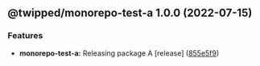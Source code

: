 ## @twipped/monorepo-test-a 1.0.0 (2022-07-15)


### Features

* **monorepo-test-a:** Releasing package A [release] ([855e5f9](https://github.com/twipped/monorepo-sandbox/commit/855e5f936f57e6e63afde9809df2e69ff45bebd4))
